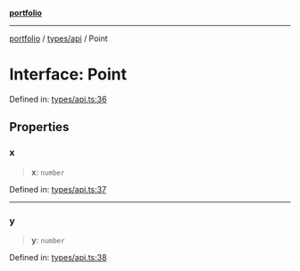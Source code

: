 [**portfolio**](../../../README.md)

***

[portfolio](../../../modules.md) / [types/api](../README.md) / Point

# Interface: Point

Defined in: [types/api.ts:36](https://github.com/tnorlund/Portfolio/blob/5028bbc0b15c18fa6b6f8e9457c968ab8aa336eb/portfolio/types/api.ts#L36)

## Properties

### x

> **x**: `number`

Defined in: [types/api.ts:37](https://github.com/tnorlund/Portfolio/blob/5028bbc0b15c18fa6b6f8e9457c968ab8aa336eb/portfolio/types/api.ts#L37)

***

### y

> **y**: `number`

Defined in: [types/api.ts:38](https://github.com/tnorlund/Portfolio/blob/5028bbc0b15c18fa6b6f8e9457c968ab8aa336eb/portfolio/types/api.ts#L38)
